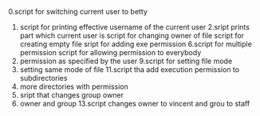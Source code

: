 0.script for switching current user to betty
1. script for printing effective username of the current user
2.sript prints part which current user is
script for changing owner of file
script for creating empty file
sript for adding exe permission
6.script for multiple permission
script for allowing permission to everybody
8. permission as specified by the user
9.script for setting file mode
10. setting same mode of file
11.script tha add execution permission to subdirectories
12. more directories with permission
13. sript that changes group owner
14. owner and group
13.script changes owner to vincent and grou to staff
